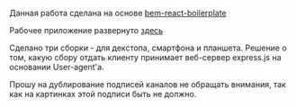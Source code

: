 Данная работа сделана на основе [bem-react-boilerplate](https://github.com/bem/bem-react-boilerplate)

Рабочее приложение развернуто [здесь](http://95.165.157.37:8888/)

Сделано три сборки - для декстопа, смартфона и планшета. Решение о том, какую сбору отдать клиенту принимает веб-сервер express.js на основании User-agent'а.

Прошу на дублирование подписей каналов не обращать внимания, так как на картинках этой подписи быть не должно.
